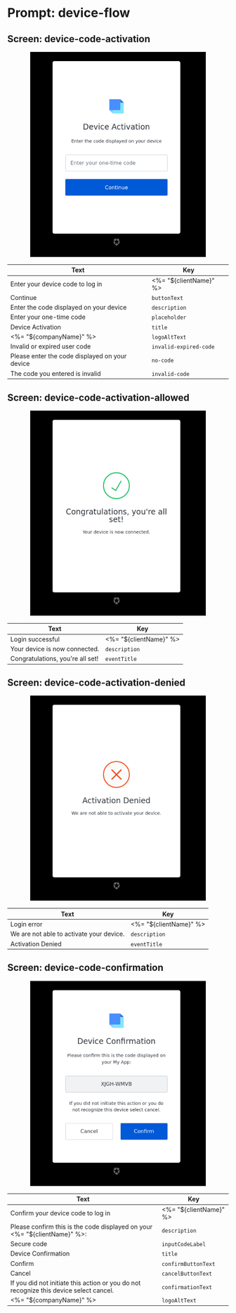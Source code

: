 # Prompt: device-flow

## Screen: device-code-activation

<p style="text-align: center;">
  <img alt="device-code-activation reference screenshot" class="ul-prompt-screenshot" data-ul-prompt="device-code-activation" src="/media/articles/universal-login/text-customization/device-code-activation.png" style="width: 400px;"/>
</p>

|Text|Key|
|----------|----------|
|Enter your device code to log in | <%= "${clientName}" %>|`pageTitle`|
|Continue|`buttonText`|
|Enter the code displayed on your device|`description`|
|Enter your one-time code|`placeholder`|
|Device Activation|`title`|
|<%= "${companyName}" %>|`logoAltText`|
|Invalid or expired user code|`invalid-expired-code`|
|Please enter the code displayed on your device|`no-code`|
|The code you entered is invalid|`invalid-code`|

## Screen: device-code-activation-allowed

<p style="text-align: center;">
  <img alt="device-code-activation-allowed reference screenshot" class="ul-prompt-screenshot" data-ul-prompt="device-code-activation-allowed" src="/media/articles/universal-login/text-customization/device-code-activation-allowed.png" style="width: 400px;"/>
</p>

|Text|Key|
|----------|----------|
|Login successful | <%= "${clientName}" %>|`pageTitle`|
|Your device is now connected.|`description`|
|Congratulations, you're all set!|`eventTitle`|

## Screen: device-code-activation-denied

<p style="text-align: center;">
  <img alt="device-code-activation-denied reference screenshot" class="ul-prompt-screenshot" data-ul-prompt="device-code-activation-denied" src="/media/articles/universal-login/text-customization/device-code-activation-denied.png" style="width: 400px;"/>
</p>

|Text|Key|
|----------|----------|
|Login error | <%= "${clientName}" %>|`pageTitle`|
|We are not able to activate your device.|`description`|
|Activation Denied|`eventTitle`|

## Screen: device-code-confirmation

<p style="text-align: center;">
  <img alt="device-code-confirmation reference screenshot" class="ul-prompt-screenshot" data-ul-prompt="device-code-confirmation" src="/media/articles/universal-login/text-customization/device-code-confirmation.png" style="width: 400px;"/>
</p>

|Text|Key|
|----------|----------|
|Confirm your device code to log in | <%= "${clientName}" %>|`pageTitle`|
|Please confirm this is the code displayed on your <%= "${clientName}" %>:|`description`|
|Secure code|`inputCodeLabel`|
|Device Confirmation|`title`|
|Confirm|`confirmButtonText`|
|Cancel|`cancelButtonText`|
|If you did not initiate this action or you do not recognize this device select cancel.|`confirmationText`|
|<%= "${companyName}" %>|`logoAltText`|
